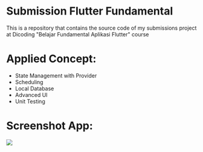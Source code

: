 # Submission Flutter Fundamental
This is a repository that contains the source code of my submissions project at Dicoding "Belajar Fundamental Aplikasi Flutter" course


# Applied Concept:
- State Management with Provider
- Scheduling 
- Local Database
- Advanced UI
- Unit Testing

# Screenshot App:
<img src="https://github.com/dicky7/restaurant_app/blob/submission_3/images/restaurant_screenshot.jpg">&nbsp;&nbsp;
